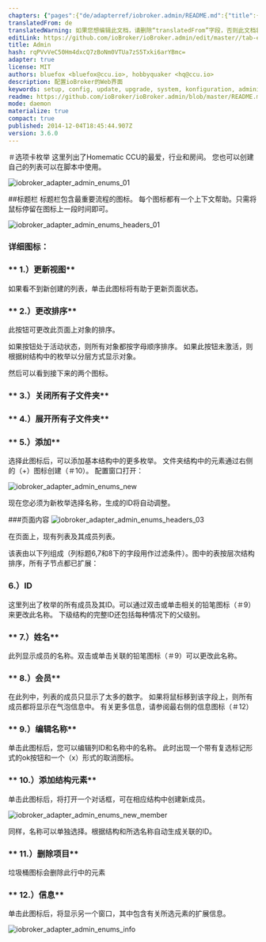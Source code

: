 ```yaml
---
chapters: {"pages":{"de/adapterref/iobroker.admin/README.md":{"title":{"de":"no title"},"content":"de/adapterref/iobroker.admin/README.md"},"de/adapterref/iobroker.admin/admin/tab-adapters.md":{"title":{"de":"Der Reiter Adapter"},"content":"de/adapterref/iobroker.admin/admin/tab-adapters.md"},"de/adapterref/iobroker.admin/admin/tab-instances.md":{"title":{"de":"Der Reiter Instanzen"},"content":"de/adapterref/iobroker.admin/admin/tab-instances.md"},"de/adapterref/iobroker.admin/admin/tab-objects.md":{"title":{"de":"Der Reiter Objekte"},"content":"de/adapterref/iobroker.admin/admin/tab-objects.md"},"de/adapterref/iobroker.admin/admin/tab-states.md":{"title":{"de":"Der Reiter Zustände"},"content":"de/adapterref/iobroker.admin/admin/tab-states.md"},"de/adapterref/iobroker.admin/admin/tab-groups.md":{"title":{"de":"Der Reiter Gruppen"},"content":"de/adapterref/iobroker.admin/admin/tab-groups.md"},"de/adapterref/iobroker.admin/admin/tab-users.md":{"title":{"de":"Der Reiter Benutzer"},"content":"de/adapterref/iobroker.admin/admin/tab-users.md"},"de/adapterref/iobroker.admin/admin/tab-events.md":{"title":{"de":"Der Reiter Ereignisse"},"content":"de/adapterref/iobroker.admin/admin/tab-events.md"},"de/adapterref/iobroker.admin/admin/tab-hosts.md":{"title":{"de":"Der Reiter Hosts"},"content":"de/adapterref/iobroker.admin/admin/tab-hosts.md"},"de/adapterref/iobroker.admin/admin/tab-enums.md":{"title":{"de":"Der Reiter Aufzählungen"},"content":"de/adapterref/iobroker.admin/admin/tab-enums.md"},"de/adapterref/iobroker.admin/admin/tab-log.md":{"title":{"de":"Der Reiter Log"},"content":"de/adapterref/iobroker.admin/admin/tab-log.md"},"de/adapterref/iobroker.admin/admin/tab-system.md":{"title":{"de":"Die Systemeinstellungen"},"content":"de/adapterref/iobroker.admin/admin/tab-system.md"}}}
translatedFrom: de
translatedWarning: 如果您想编辑此文档，请删除“translatedFrom”字段，否则此文档将再次自动翻译
editLink: https://github.com/ioBroker/ioBroker.admin/edit/master//tab-enums.md
title: Admin
hash: rqPVvVeC50Hm4dxcQ7zBoNm0VTUa7zS5Txki6arYBmc=
adapter: true
license: MIT
authors: bluefox <bluefox@ccu.io>, hobbyquaker <hq@ccu.io>
description: 配置ioBroker的Web界面
keywords: setup, config, update, upgrade, system, konfiguration, administration, einrichtung, wartung
readme: https://github.com/ioBroker/ioBroker.admin/blob/master/README.md
mode: daemon
materialize: true
compact: true
published: 2014-12-04T18:45:44.907Z
version: 3.6.0
---
```

＃选项卡枚举
这里列出了Homematic CCU的最爱，行业和房间。
您也可以创建自己的列表可以在脚本中使用。

![iobroker_adapter_admin_enums_01](zh-cn/adapterref/iobroker.admin/../../../de/adapterref/iobroker.admin/img/tab-enums_Enums_01.jpg)

##标题栏
标题栏包含最重要流程的图标。
每个图标都有一个上下文帮助。只需将鼠标停留在图标上一段时间即可。

![iobroker_adapter_admin_enums_headers_01](zh-cn/adapterref/iobroker.admin/../../../de/adapterref/iobroker.admin/img/ioBroker_Adapter_admin_Enums_Headers_01.jpg)

### **详细图标：**
### ** 1.）更新视图**
如果看不到新创建的列表，单击此图标将有助于更新页面状态。

### ** 2.）更改排序**
此按钮可更改此页面上对象的排序。

如果按钮处于活动状态，则所有对象都按字母顺序排序。
如果此按钮未激活，则根据树结构中的枚举以分层方式显示对象。

然后可以看到接下来的两个图标。

### ** 3.）关闭所有子文件夹**
### ** 4.）展开所有子文件夹**
### ** 5.）添加**
选择此图标后，可以添加基本结构中的更多枚举。
文件夹结构中的元素通过右侧的（+）图标创建（＃10）。
配置窗口打开：

![iobroker_adapter_admin_enums_new](zh-cn/adapterref/iobroker.admin/../../../de/adapterref/iobroker.admin/img/tab-enums_Enums_new.jpg)

现在您必须为新枚举选择名称，生成的ID将自动调整。

###页面内容
![iobroker_adapter_admin_enums_headers_03](zh-cn/adapterref/iobroker.admin/../../../de/adapterref/iobroker.admin/img/tab-enums_Enums_Headers_03.jpg)

在页面上，现有列表及其成员列表。

该表由以下列组成（列标题6,7和8下的字段用作过滤条件）。图中的表按层次结构排序，所有子节点都已扩展：

### **6.）ID**
这里列出了枚举的所有成员及其ID。可以通过双击或单击相关的铅笔图标（＃9）来更改此名称。
下级结构的完整ID还包括每种情况下的父级别。

### ** 7.）姓名**
此列显示成员的名称。双击或单击关联的铅笔图标（＃9）可以更改此名称。

### ** 8.）会员**
在此列中，列表的成员只显示了太多的数字。
如果将鼠标移到该字段上，则所有成员都将显示在气泡信息中。
有关更多信息，请参阅最右侧的信息图标（＃12）

### ** 9.）编辑名称**
单击此图标后，您可以编辑列ID和名称中的名称。
此时出现一个带有复选标记形式的ok按钮和一个（x）形式的取消图标。

### ** 10.）添加结构元素**
单击此图标后，将打开一个对话框，可在相应结构中创建新成员。

![iobroker_adapter_admin_enums_new_member](zh-cn/adapterref/iobroker.admin/../../../de/adapterref/iobroker.admin/img/tab-enums_Enums_new_Member.jpg)

同样，名称可以单独选择。根据结构和所选名称自动生成关联的ID。

### ** 11.）删除项目**
垃圾桶图标会删除此行中的元素

### ** 12.）信息**
单击此图标后，将显示另一个窗口，其中包含有关所选元素的扩展信息。

![iobroker_adapter_admin_enums_info](zh-cn/adapterref/iobroker.admin/../../../de/adapterref/iobroker.admin/img/tab-enums_Enums_Info.jpg)
